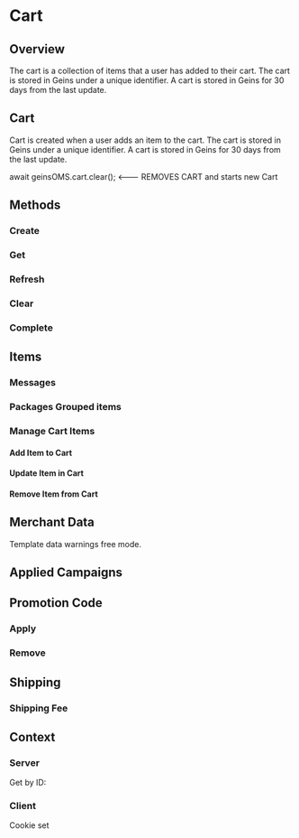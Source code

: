 # Cart

## Overview

The cart is a collection of items that a user has added to their cart. The cart is stored in Geins under a unique identifier. A cart is stored in Geins for 30 days from the last update.


## Cart

Cart is created when a user adds an item to the cart. The cart is stored in Geins under a unique identifier. A cart is stored in Geins for 30 days from the last update.

await geinsOMS.cart.clear(); <--- REMOVES CART and starts new Cart

## Methods

### Create

### Get

### Refresh

### Clear

### Complete



## Items

### Messages

### Packages Grouped items

### Manage Cart Items

#### Add Item to Cart

#### Update Item in Cart

#### Remove Item from Cart 



## Merchant Data

Template data warnings
free mode. 

## Applied Campaigns


## Promotion Code

### Apply

### Remove



## Shipping

### Shipping Fee

## Context 

### Server 

Get by ID:

### Client

Cookie set
